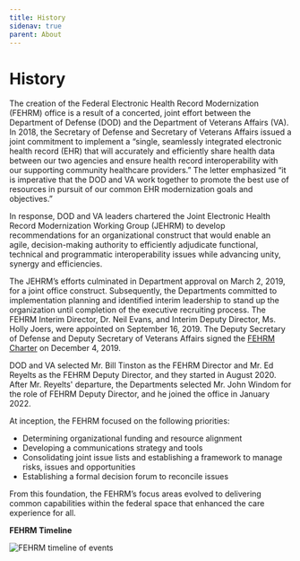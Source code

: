 ```yaml
---
title: History
sidenav: true
parent: About
---
```

# History

The creation of the Federal Electronic Health Record Modernization (FEHRM) office is a result of a concerted, joint effort between the Department of Defense (DOD) and the Department of Veterans Affairs (VA). In 2018, the Secretary of Defense and Secretary of Veterans Affairs issued a joint commitment to implement a “single, seamlessly integrated electronic health record (EHR) that will accurately and efficiently share health data between our two agencies and ensure health record interoperability with our supporting community healthcare providers.” The letter emphasized “it is imperative that the DOD and VA work together to promote the best use of resources in pursuit of our common EHR modernization goals and objectives.”

In response, DOD and VA leaders chartered the Joint Electronic Health Record Modernization Working Group (JEHRM) to develop recommendations for an organizational construct that would enable an agile, decision-making authority to efficiently adjudicate functional, technical and programmatic interoperability issues while advancing unity, synergy and efficiencies.

The JEHRM’s efforts culminated in Department approval on March 2, 2019, for a joint office construct. Subsequently, the Departments committed to implementation planning and identified interim leadership to stand up the organization until completion of the executive recruiting process. The FEHRM Interim Director, Dr. Neil Evans, and Interim Deputy Director, Ms. Holly Joers, were appointed on September 16, 2019. The Deputy Secretary of Defense and Deputy Secretary of Veterans Affairs signed the [FEHRM Charter](images/FEHRM_Charter_SIGNED_20191204_508c.pdf) on December 4, 2019.

DOD and VA selected Mr. Bill Tinston as the FEHRM Director and Mr. Ed Reyelts as the FEHRM Deputy Director, and they started in August 2020. After Mr. Reyelts' departure, the Departments selected Mr. John Windom for the role of FEHRM Deputy Director, and he joined the office in January 2022. 

At inception, the FEHRM focused on the following priorities:

* Determining organizational funding and resource alignment
* Developing a communications strategy and tools
* Consolidating joint issue lists and establishing a framework to manage risks, issues and opportunities
* Establishing a formal decision forum to reconcile issues

From this foundation, the FEHRM’s focus areas evolved to delivering common capabilities within the federal space that enhanced the care experience for all.

**FEHRM Timeline** 

![FEHRM timeline of events](/images/timeline.png "FEHRM Timeline")